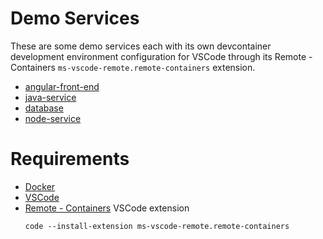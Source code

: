 # Demo Services

These are some demo services each with its own devcontainer development environment configuration for VSCode through its Remote - Containers `ms-vscode-remote.remote-containers` extension.

- [angular-front-end](./angular-front-end)
- [java-service](./java-service)
- [database](./database)
- [node-service](./node-service)

# Requirements

- [Docker](https://www.docker.com)
- [VSCode](https://code.visualstudio.com)
- [Remote - Containers](https://marketplace.visualstudio.com/items?itemName=ms-vscode-remote.remote-containers) VSCode extension
  ```
  code --install-extension ms-vscode-remote.remote-containers
  ```

